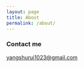 ```yaml
---
layout: page
title: About
permalink: /about/
---
```


### Contact me

[yangshurui1023@gmail.com](mailto:yangshurui1023@gmail.com)
